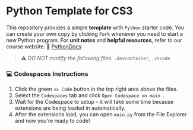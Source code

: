 # Python Template for CS3 

This repository provides a simple **template** with `Python` starter code. You can create your own copy by clicking `Fork` whenever you need to start a new Python program. For **unit notes** and **helpful resources**, refer to our course website: 📖 [PythonDocs](https://coderina.dev/pythondocs/)

> ⚠️ _DO NOT modify the following files:_ `.devcontainer`, `.vscode`

### 💻 Codespaces Instructions
1. Click the green `<> Code` button in the top right area above the files.
2. Select the `Codespaces` tab and click `Open Codespace on main `.
3. Wait for the Codespace to setup – it will take some time because extensions are being loaded in automatically.
4. After the extensions load, you can open `main.py` from the File Explorer and now you're ready to code!
